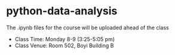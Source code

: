 # python-data-analysis

The .ipynb files for the course will be uploaded ahead of the class

- Class Time: Monday 8-9 (3:25-5:05 pm)
- Class Venue: Room 502, Boyi Building B